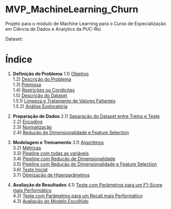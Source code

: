 # MVP_MachineLearning_Churn

Projeto para o módulo de Machine Learning para o Curso de Especialização em Ciência de Dados e Analytics da PUC-Rio

Dataset:

# Índice

1. **Definição do Problema**
    1.1) [Objetivo](#objetivo)  
    1.2) [Descrição do Problema](#descrição-do-problema)  
    1.3) [Premissa](#premissa)  
    1.4) [Restrições ou Condições](#restrições-ou-condições)  
    1.5) [Descrição do Dataset](#descrição-do-dataset)  
        1.5.1) [Limpeza e Tratamento de Valores Faltantes](#limpeza-e-tratamento-de-valores-faltantes)  
        1.5.2) [Análise Exploratória](#análise-exploratória)  

2. **Preparação de Dados**
    2.1) [Separação do Dataset entre Treino e Teste](#separação-do-dataset-entre-treino-e-teste)  
    2.2) [Encoding](#encoding)  
    2.3) [Normalização](#normalização)  
    2.4) [Redução de Dimensionalidade e Feature Selection](#redução-de-dimensionalidade-e-feature-selection)  

3. **Modelagem e Treinamento**
    3.1) [Algoritmos](#algoritmos)  
    3.2) [Métricas](#métricas)  
    3.3) [Pipeline com todas as variáveis](#pipeline-com-todas-as-variáveis)  
    3.4) [Pipeline com Redução de Dimensionalidade](#pipeline-com-redução-de-dimensionalidade)  
    3.5) [Pipeline com Redução de Dimensionalidade e Feature Selection](#pipeline-com-redução-de-dimensionalidade-e-feature-selection)  
    3.6) [Teste Inicial](#teste-inicial)  
    3.7) [Otimização de Hiperparâmetros](#otimização-de-hiperparâmetros)  

4. **Avaliação de Resultados**
    4.1) [Teste com Parâmetros para um F1-Score mais Performático](#teste-com-parâmetros-para-um-f1-score-mais-performático)  
    4.2) [Teste com Parâmetros para um Recall mais Performático](#teste-com-parâmetros-para-um-recall-mais-performático)  
    4.3) [Avaliação do Modelo Escolhido](#avaliação-do-modelo-escolhido)  

